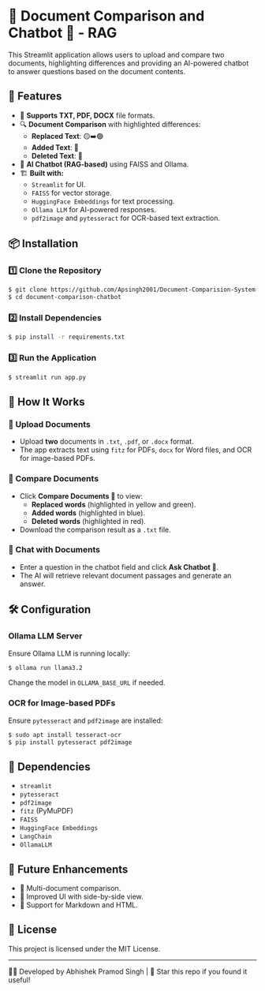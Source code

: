 # 📄 Document Comparison and Chatbot 🤖 - RAG

This Streamlit application allows users to upload and compare two documents, highlighting differences and providing an AI-powered chatbot to answer questions based on the document contents.

## 🚀 Features
- 📂 **Supports TXT, PDF, DOCX** file formats.
- 🔍 **Document Comparison** with highlighted differences:
  - **Replaced Text**: 🟡➡️🟢
  - **Added Text**: 🔵
  - **Deleted Text**: 🔴
- 🤖 **AI Chatbot (RAG-based)** using FAISS and Ollama.
- 🏗 **Built with:**
  - `Streamlit` for UI.
  - `FAISS` for vector storage.
  - `HuggingFace Embeddings` for text processing.
  - `Ollama LLM` for AI-powered responses.
  - `pdf2image` and `pytesseract` for OCR-based text extraction.

## 📦 Installation
### 1️⃣ Clone the Repository
```sh
$ git clone https://github.com/Apsingh2001/Document-Comparision-System-and-Chatbot-using-RAG
$ cd document-comparison-chatbot
```
### 2️⃣ Install Dependencies
```sh
$ pip install -r requirements.txt
```
### 3️⃣ Run the Application
```sh
$ streamlit run app.py
```

## 📜 How It Works
### 🔹 Upload Documents
- Upload **two** documents in `.txt`, `.pdf`, or `.docx` format.
- The app extracts text using `fitz` for PDFs, `docx` for Word files, and OCR for image-based PDFs.

### 🔹 Compare Documents
- Click **Compare Documents 📑** to view:
  - **Replaced words** (highlighted in yellow and green).
  - **Added words** (highlighted in blue).
  - **Deleted words** (highlighted in red).
- Download the comparison result as a `.txt` file.

### 🔹 Chat with Documents
- Enter a question in the chatbot field and click **Ask Chatbot 💬**.
- The AI will retrieve relevant document passages and generate an answer.

## 🛠 Configuration
### Ollama LLM Server
Ensure Ollama LLM is running locally:
```sh
$ ollama run llama3.2
```
Change the model in `OLLAMA_BASE_URL` if needed.

### OCR for Image-based PDFs
Ensure `pytesseract` and `pdf2image` are installed:
```sh
$ sudo apt install tesseract-ocr
$ pip install pytesseract pdf2image
```

## 📌 Dependencies
- `streamlit`
- `pytesseract`
- `pdf2image`
- `fitz` (PyMuPDF)
- `FAISS`
- `HuggingFace Embeddings`
- `LangChain`
- `OllamaLLM`

## 🎯 Future Enhancements
- 🔹 Multi-document comparison.
- 🔹 Improved UI with side-by-side view.
- 🔹 Support for Markdown and HTML.

## 📝 License
This project is licensed under the MIT License.

---
👨‍💻 Developed by Abhishek Pramod Singh | 🌟 Star this repo if you found it useful!
